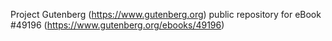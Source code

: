 Project Gutenberg (https://www.gutenberg.org) public repository for
eBook #49196 (https://www.gutenberg.org/ebooks/49196)

